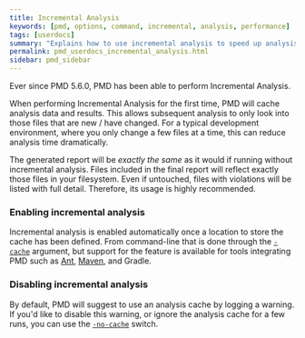```yaml
---
title: Incremental Analysis
keywords: [pmd, options, command, incremental, analysis, performance]
tags: [userdocs]
summary: "Explains how to use incremental analysis to speed up analysis"
permalink: pmd_userdocs_incremental_analysis.html
sidebar: pmd_sidebar
---
```


Ever since PMD 5.6.0, PMD has been able to perform Incremental Analysis.

When performing Incremental Analysis for the first time, PMD will cache analysis data and results.
This allows subsequent analysis to only look into those files that are new / have changed. For
a typical development environment, where you only change a few files at a time, this can reduce
analysis time dramatically.

The generated report will be *exactly the same* as it would if running without incremental analysis.
Files included in the final report will reflect exactly those files in your filesystem. Even if
untouched, files with violations will be listed with full detail. Therefore, its usage is highly recommended.


### Enabling incremental analysis

Incremental analysis is enabled automatically once a location to store the cache has been defined.
From command-line that is done through the [`-cache`](pmd_userdocs_cli_reference.html#cache) argument, but support for the feature is
available for tools integrating PMD such as [Ant](pmd_userdocs_tools_ant.html),
[Maven](pmd_userdocs_tools_maven.html), and Gradle.


### Disabling incremental analysis

By default, PMD will suggest to use an analysis cache by logging a warning.
If you'd like to disable this warning, or ignore the analysis cache for a
few runs, you can use the [`-no-cache`](pmd_userdocs_cli_reference.html#no-cache) switch.
